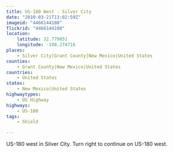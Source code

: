 ```yaml
---
title: US-180 West - Silver City
date: "2010-03-21T13:02:59Z"
imageid: "4466144108"
flickrid: "4466144108"
location:
    latitude: 32.779851
    longitude: -108.274716
places:
    - Silver City|Grant County|New Mexico|United States
counties:
    - Grant County|New Mexico|United States
countries:
    - United States
states:
    - New Mexico|United States
highwaytypes:
    - US Highway
highways:
    - US-180
tags:
    - Shield

---
```

US-180 west in Silver City. Turn right to continue on US-180 west.